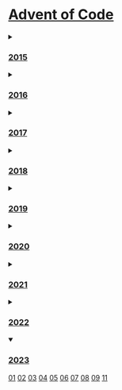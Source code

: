 # [Advent of Code](https://adventofcode.com/)
<details>
<summary><h3><a href=./2015>2015</a></h3></summary>
<a href=./2015/Day01>01</a>
<a href=./2015/Day02>02</a>
<a href=./2015/Day03>03</a>
<a href=./2015/Day04>04</a>
<a href=./2015/Day05>05</a>
<a href=./2015/Day06>06</a>
<a href=./2015/Day07>07</a>
<a href=./2015/Day08>08</a>
<a href=./2015/Day09>09</a>
<a href=./2015/Day10>10</a>
<a href=./2015/Day11>11</a>
<a href=./2015/Day12>12</a>
<a href=./2015/Day13>13</a>
</details>
<details>
<summary><h3><a href=./2016>2016</a></h3></summary>
<a href=./2016/Day01>01</a>
<a href=./2016/Day02>02</a>
<a href=./2016/Day03>03</a>
</details>
<details>
<summary><h3><a href=./2017>2017</a></h3></summary>
<a href=./2017/Day01>01</a>
<a href=./2017/Day02>02</a>
<a href=./2017/Day03>03</a>
</details>
<details>
<summary><h3><a href=./2018>2018</a></h3></summary>
<a href=./2018/Day01>01</a>
<a href=./2018/Day02>02</a>
<a href=./2018/Day03>03</a>
<a href=./2018/Day04>04</a>
<a href=./2018/Day05>05</a>
<a href=./2018/Day06>06</a>
<a href=./2018/Day07>07</a>
<a href=./2018/Day08>08</a>
<a href=./2018/Day09>09</a>
<a href=./2018/Day10>10</a>
<a href=./2018/Day11>11</a>
<a href=./2018/Day12>12</a>
<a href=./2018/Day13>13</a>
</details>
<details>
<summary><h3><a href=./2019>2019</a></h3></summary>
<a href=./2019/Day01>01</a>
<a href=./2019/Day02>02</a>
<a href=./2019/Day03>03</a>
<a href=./2019/Day04>04</a>
<a href=./2019/Day05>05</a>
<a href=./2019/Day06>06</a>
<a href=./2019/Day07>07</a>
<a href=./2019/Day08>08</a>
<a href=./2019/Day09>09</a>
<a href=./2019/Day10>10</a>
<a href=./2019/Day11>11</a>
<a href=./2019/Day12>12</a>
<a href=./2019/Day13>13</a>
<a href=./2019/Day14>14</a>
<a href=./2019/Day15>15</a>
<a href=./2019/Day16>16</a>
<a href=./2019/Day17>17</a>
<a href=./2019/Day19>19</a>
</details>
<details>
<summary><h3><a href=./2020>2020</a></h3></summary>
<a href=./2020/Day01>01</a>
<a href=./2020/Day02>02</a>
<a href=./2020/Day03>03</a>
<a href=./2020/Day04>04</a>
<a href=./2020/Day05>05</a>
<a href=./2020/Day06>06</a>
<a href=./2020/Day07>07</a>
<a href=./2020/Day08>08</a>
<a href=./2020/Day09>09</a>
<a href=./2020/Day10>10</a>
<a href=./2020/Day11>11</a>
<a href=./2020/Day12>12</a>
<a href=./2020/Day13>13</a>
<a href=./2020/Day14>14</a>
<a href=./2020/Day15>15</a>
<a href=./2020/Day16>16</a>
<a href=./2020/Day17>17</a>
<a href=./2020/Day18>18</a>
<a href=./2020/Day19>19</a>
<a href=./2020/Day20>20</a>
<a href=./2020/Day21>21</a>
<a href=./2020/Day22>22</a>
<a href=./2020/Day23>23</a>
<a href=./2020/Day24>24</a>
<a href=./2020/Day25>25</a>
</details>
<details>
<summary><h3><a href=./2021>2021</a></h3></summary>
<a href=./2021/Day01>01</a>
<a href=./2021/Day02>02</a>
<a href=./2021/Day03>03</a>
<a href=./2021/Day04>04</a>
<a href=./2021/Day05>05</a>
<a href=./2021/Day06>06</a>
<a href=./2021/Day07>07</a>
<a href=./2021/Day08>08</a>
<a href=./2021/Day09>09</a>
<a href=./2021/Day10>10</a>
<a href=./2021/Day11>11</a>
</details>
<details>
<summary><h3><a href=./2022>2022</a></h3></summary>
<a href=./2022/Day01>01</a>
<a href=./2022/Day02>02</a>
<a href=./2022/Day03>03</a>
<a href=./2022/Day04>04</a>
<a href=./2022/Day05>05</a>
<a href=./2022/Day06>06</a>
<a href=./2022/Day07>07</a>
<a href=./2022/Day08>08</a>
<a href=./2022/Day09>09</a>
<a href=./2022/Day10>10</a>
<a href=./2022/Day11>11</a>
<a href=./2022/Day12>12</a>
<a href=./2022/Day13>13</a>
<a href=./2022/Day14>14</a>
<a href=./2022/Day15>15</a>
<a href=./2022/Day16>16</a>
<a href=./2022/Day17>17</a>
<a href=./2022/Day18>18</a>
<a href=./2022/Day19>19</a>
<a href=./2022/Day20>20</a>
<a href=./2022/Day21>21</a>
<a href=./2022/Day23>23</a>
<a href=./2022/Day25>25</a>
</details>
<details open>
<summary><h3><a href=./2023>2023</a></h3></summary>
<a href=./2023/Day01>01</a>
<a href=./2023/Day02>02</a>
<a href=./2023/Day03>03</a>
<a href=./2023/Day04>04</a>
<a href=./2023/Day05>05</a>
<a href=./2023/Day06>06</a>
<a href=./2023/Day07>07</a>
<a href=./2023/Day08>08</a>
<a href=./2023/Day09>09</a>
<a href=./2023/Day11>11</a>
</details>
